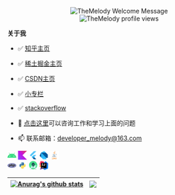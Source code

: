 <p align="center">
		<img alt="TheMelody Welcome Message"
			 src="https://readme-typing-svg.herokuapp.com?font=Fira+Code&duration=4000&pause=1000&width=435&lines=%F0%9F%91%8B+Hi+there!+I'm+TheMelody">
  <br />
  <img src="https://hits.dwyl.com/TheMelody/TheMelody.svg?style=flat-square&show=unique" alt="TheMelody profile views" />
</p>

**关于我**

- ✅ [知乎主页](https://www.zhihu.com/people/fq_halifax/posts)

- ✅ [稀土掘金主页](https://juejin.cn/user/8451824316670/posts)

- ✅ [CSDN主页](https://blog.csdn.net/logicsboy?type=blog)

- ✅ [小专栏](https://xiaozhuanlan.com/u/halifax)

- ✅ [stackoverflow](https://stackoverflow.com/users/4057833/halifax)

- 💬 [点击这里](https://github.com/TheMelody/TheMelody/issues)可以咨询工作和学习上面的问题

- 📫 联系邮箱：developer_melody@163.com

<code><img height="20" alt="android" src="https://raw.githubusercontent.com/github/explore/80688e429a7d4ef2fca1e82350fe8e3517d3494d/topics/android/android.png"></code>
<code><img height="20" alt="kotlin" src="https://raw.githubusercontent.com/github/explore/80688e429a7d4ef2fca1e82350fe8e3517d3494d/topics/kotlin/kotlin.png"></code>
<code><img height="20" alt="flutter" src="https://raw.githubusercontent.com/github/explore/80688e429a7d4ef2fca1e82350fe8e3517d3494d/topics/flutter/flutter.png"></code>
<code><img height="20" alt="dart" src="https://raw.githubusercontent.com/github/explore/main/topics/dart/dart.png"></code>
<code><img height="20" alt="java" src="https://raw.githubusercontent.com/github/explore/80688e429a7d4ef2fca1e82350fe8e3517d3494d/topics/java/java.png"></code>    
<code><img height="20" alt="php" src="https://raw.githubusercontent.com/github/explore/80688e429a7d4ef2fca1e82350fe8e3517d3494d/topics/php/php.png"></code> 
<code><img height="20" alt="python" src="https://raw.githubusercontent.com/github/explore/80688e429a7d4ef2fca1e82350fe8e3517d3494d/topics/python/python.png"></code> 
<code><img height="20" alt="androidStudio" src="https://raw.githubusercontent.com/github/explore/main/topics/android-studio/android-studio.png"></code> 
<code><img height="20" alt="intellij-idea" src="https://raw.githubusercontent.com/github/explore/main/topics/intellij-idea/intellij-idea.png"></code> 


| <a href="https://github.com/TheMelody"><img align="center" src="https://github-readme-stats.vercel.app/api?username=TheMelody&show_icons=true&include_all_commits=true&theme=buefy&hide_border=true" alt="Anurag's github stats" /></a> | <a href="https://github.com/TheMelody"><img align="center" src="https://github-readme-stats.vercel.app/api/top-langs/?username=TheMelody&layout=compact&theme=buefy&hide_border=true" /></a> |
| ------------- | ------------- |
